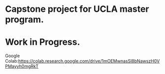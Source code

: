 # Capstone project for UCLA master program.
# Work in Progress. 
Google Colab:https://colab.research.google.com/drive/1mOEMwnasSl8bNawszH0VPMayyh0mgRkT

